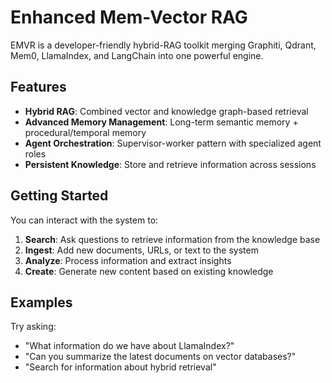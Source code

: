 # Enhanced Mem-Vector RAG

EMVR is a developer-friendly hybrid-RAG toolkit merging Graphiti, Qdrant, Mem0, LlamaIndex, and LangChain into one powerful engine.

## Features

- **Hybrid RAG**: Combined vector and knowledge graph-based retrieval
- **Advanced Memory Management**: Long-term semantic memory + procedural/temporal memory
- **Agent Orchestration**: Supervisor-worker pattern with specialized agent roles
- **Persistent Knowledge**: Store and retrieve information across sessions

## Getting Started

You can interact with the system to:

1. **Search**: Ask questions to retrieve information from the knowledge base
2. **Ingest**: Add new documents, URLs, or text to the system
3. **Analyze**: Process information and extract insights
4. **Create**: Generate new content based on existing knowledge

## Examples

Try asking:
- "What information do we have about LlamaIndex?"
- "Can you summarize the latest documents on vector databases?"
- "Search for information about hybrid retrieval"